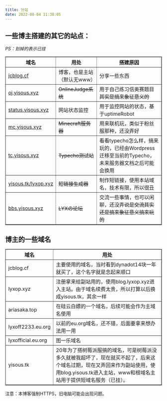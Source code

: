 ```yaml
---
title: 分站
date: 2022-08-04 11:38:05
---
```

## 一些博主搭建的其它的站点：

*PS：划掉的表示已挂*

<table border="1">
<tr>
<th>域名</th>
<th>用处</th>
<th>搭建原因</th>
</tr>
<tr>
<td><a href="https://jcblog.cf">jcblog.cf</a></td>
<td>博客，也是主站（默认无www）</td>
<td>分享一些东西</td>
</tr>
<tr>
<td><a href="https://oj.yisous.xyz">oj.yisous.xyz</a></td>
<td><del>OnlineJudge系统</del></td>
<td>用于自己练习信奥赛题目<del>其实是搞来象征意义的</del></td>
</tr>
<tr>
<td><a href="https://status.yisous.xyz">status.yisous.xyz</a></td>
<td>网站状态监控</td>
<td>用于监控网站的状态，基于uptimeRobot</del></td>
</tr>
<tr>
<td><a href="https://mc.yisous.xyz">mc.yisous.xyz</a></td>
<td><del>Minecraft服务器</del></td>
<td>用来联机玩，类似于粉丝服那种，还没弄好</td>
</tr>
<tr>
<td><a href="https://tc.yisous.xyz">tc.yisous.xyz</a></td>
<td><del>Typecho测试站</del></td>
<td>看看typecho怎么样，搞来玩的，已经由Wordpress迁移至当前的Typecho，未来服务器文档之后可能会换用</td>
</tr>
<tr>
<td><a href="https://yisous.tk">yisous.tk/lyxop.xyz</a></td>
<td><del>短链接生成器</del></td>
<td>制作短链接，使用本站域名，技术有限，所以很丑</td>
</tr>
<tr>
<td><a href="https://bbs.yisous.xyz">bbs.yisous.xyz</a></td>
<td><del>LYXの论坛</del></td>
<td>交流一些事情，也可以闲聊，还没弄<del>说是交流其实还是搞来象征意义搞来玩的</del></td>
</tr>
</table>

## 博主的一些域名

<table border="1">
<tr>
<th>域名</th>
<th>用处</th>
</tr>
<tr>
<td>jcblog.cf</td>
<td>主要使用的域名，当时看到dynadot14块一年就买了，这个名字就是念起来顺口</td>
</tr>
<tr>
<td>lyxop.xyz</td>
<td>注册拿来给副站用的，使用blog.lyxop.xyz进入主站。由于域名续费太贵，所以打算以后换成yisous.tk，其余一样</td>
</tr>
<tr>
<td>ariasaka.top</td>
<td>在硅云白嫖的一个域名，后续可能会作为主域名使用</td>
</tr>
<tr>
<td>lyxoff2233.eu.org</td>
<td>以前的eu.org域名，还不错，后面要拿来想办法用一用</td>
</tr>
<tr>
<td>lyxofficial.eu.org</td>
<td>图一乐域名</td>
</tr>
<tr>
<td>yisous.tk</td>
<td>20年为了搭树莓派服搞的域名，可是树莓派没多久就被我超坏了，现在就买不起了，后来这个域名过期，现在又弄回来作为副站使用，使用blog.yisous.tk进入主站，www和根域名主站用于提供短域名服务（已挂）。</td>
</tr>
</table>

注意：本博客强制HTTPS，旧电脑可能会出现问题。

<style>
#article-container a:not(.post-meta__tags):not(img):not(a[data-fancybox]):hover{
    border-radius: 6px;
    background-color: #425aef;
    text-decoration: none!important;
    color:#fff!important;
    border:none;
    box-shadow: #dadada 0 0 8px 2px;
}
#article-container a:not(.post-meta__tags):not(.headerlink):not(a[data-fancybox]){
    /* padding:0 2px; */
    /* text-decoration: 1px solid #425aef; */
    /* text-decoration: underline; */
    border-bottom: 2px solid #425aef;
    color:var(--font-color);
    padding:4px
}
</style>
